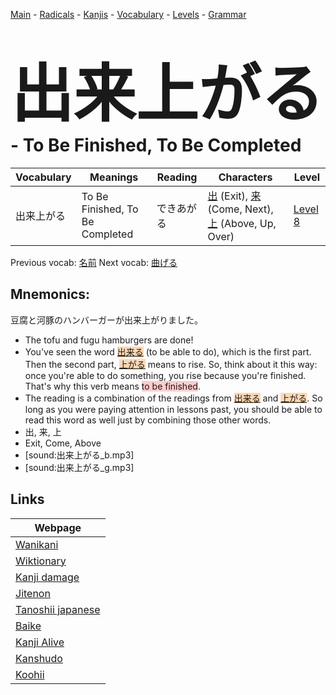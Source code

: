 <style> bigfont {font-size: 100px}</style>
[Main](../README.md) -
[Radicals](../radicals.md) -
[Kanjis](../kanjis.md) -
[Vocabulary](../vocabulary.md) -
[Levels](../levels.md) -
[Grammar](../grammar.md)
# <bigfont> 出来上がる</bigfont> - To Be Finished, To Be Completed 

| Vocabulary | Meanings | Reading | Characters | Level |
| --- | --- | --- | --- | --- |
| 出来上がる | To Be Finished, To Be Completed | できあがる |  [出](../kanjis/出.md) (Exit), [来](../kanjis/来.md) (Come, Next), [上](../kanjis/上.md) (Above, Up, Over) | [Level 8](../levels/wk_level8.md) |

Previous vocab: [名前](名前.md) Next vocab: [曲げる](曲げる.md) 

## Mnemonics:
豆腐と河豚のハンバーガーが出来上がりました。
* The tofu and fugu hamburgers are done!
* You've seen the word <span style="background-color:#fed8b1"> [出来る](https://jisho.org/search/出来る)</span> (to be able to do), which is the first part. Then the second part, <span style="background-color:#fed8b1"> [上がる](https://jisho.org/search/上がる)</span> means to rise. So, think about it this way: once you're able to do something, you rise because you're finished. That's why this verb means <span style="background-color:#ffcccb"> to be finished</span>.
* The reading is a combination of the readings from <span style="background-color:#fed8b1"> [出来る](https://jisho.org/search/出来る)</span> and <span style="background-color:#fed8b1"> [上がる](https://jisho.org/search/上がる)</span>. So long as you were paying attention in lessons past, you should be able to read this word as well just by combining those other words.
* 出, 来, 上
* Exit, Come, Above
* [sound:出来上がる_b.mp3]
* [sound:出来上がる_g.mp3]


## Links 

| Webpage |
| --- |
| [Wanikani          ](https://www.wanikani.com/kanji/出来上がる) |
| [Wiktionary        ](https://en.wiktionary.org/wiki/出来上がる) |
| [Kanji damage      ](http://www.kanjidamage.com/kanji/search?utf8=✓&q=出来上がる) |
| [Jitenon           ](https://jitenon.com/kanji/出来上がる) |
| [Tanoshii japanese ](https://www.tanoshiijapanese.com/dictionary/kanji.cfm?k=出来上がる) |
| [Baike             ](https://baike.baidu.com/item/出来上がる) |
| [Kanji Alive       ](https://app.kanjialive.com/出来上がる) |
| [Kanshudo          ](https://www.kanshudo.com/searchmn?q=出来上がる) |
| [Koohii            ](https://kanji.koohii.com/study/kanji/出来上がる) |
